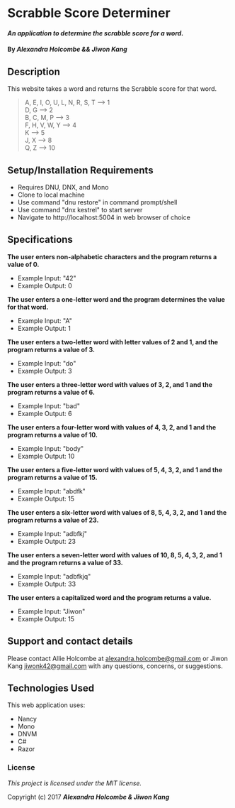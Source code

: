 # Scrabble Score Determiner

#### _An application to determine the scrabble score for a word._

#### By _**Alexandra Holcombe && Jiwon Kang**_

## Description

This website takes a word and returns the Scrabble score for that word.  

> A, E, I, O, U, L, N, R, S, T --> 1  
> D, G --> 2  
> B, C, M, P --> 3  
> F, H, V, W, Y --> 4  
> K --> 5  
> J, X --> 8  
> Q, Z --> 10  

## Setup/Installation Requirements

* Requires DNU, DNX, and Mono
* Clone to local machine
* Use command "dnu restore" in command prompt/shell
* Use command "dnx kestrel" to start server
* Navigate to http://localhost:5004 in web browser of choice

## Specifications

**The user enters non-alphabetic characters and the program returns a value of 0.**
* Example Input: "42"
* Example Output: 0

**The user enters a one-letter word and the program determines the value for that word.**
* Example Input: "A"
* Example Output: 1

**The user enters a two-letter word with letter values of 2 and 1, and the program returns a value of 3.**
* Example Input: "do"
* Example Output: 3

**The user enters a three-letter word with values of 3, 2, and 1 and the program returns a value of 6.**
* Example Input: "bad"
* Example Output: 6

**The user enters a four-letter word with values of 4, 3, 2, and 1 and the program returns a value of 10.**
* Example Input: "body"
* Example Output: 10

**The user enters a five-letter word with values of 5, 4, 3, 2, and 1 and the program returns a value of 15.**
* Example Input: "abdfk"
* Example Output: 15

**The user enters a six-letter word with values of 8, 5, 4, 3, 2, and 1 and the program returns a value of 23.**
* Example Input: "adbfkj"
* Example Output: 23

**The user enters a seven-letter word with values of 10, 8, 5, 4, 3, 2, and 1 and the program returns a value of 33.**
* Example Input: "adbfkjq"
* Example Output: 33

**The user enters a capitalized word and the program returns a value.**
* Example Input: "Jiwon"
* Example Output: 15

## Support and contact details

Please contact Allie Holcombe at alexandra.holcombe@gmail.com or Jiwon Kang jiwonk42@gmail.com with any questions, concerns, or suggestions.

## Technologies Used

This web application uses:
* Nancy
* Mono
* DNVM
* C#
* Razor

### License

*This project is licensed under the MIT license.*

Copyright (c) 2017 **_Alexandra Holcombe & Jiwon Kang_**
